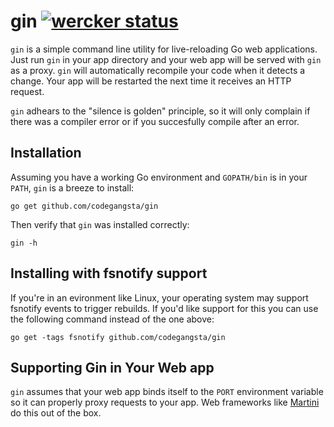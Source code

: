 gin [![wercker status](https://app.wercker.com/status/f413ccbd85cfc4a58a37f03dd7aaa87e "wercker status")](https://app.wercker.com/project/bykey/f413ccbd85cfc4a58a37f03dd7aaa87e)
========

`gin` is a simple command line utility for live-reloading Go web applications. Just run `gin` in your app directory and your web app will be served with `gin` as a proxy. `gin` will automatically recompile your code when it detects a change. Your app will be restarted the next time it receives an HTTP request.

`gin` adhears to the "silence is golden" principle, so it will only complain if there was a compiler error or if you succesfully compile after an error.

## Installation

Assuming you have a working Go environment and `GOPATH/bin` is in your `PATH`, `gin` is a breeze to install:

~~~ shell
go get github.com/codegangsta/gin
~~~

Then verify that `gin` was installed correctly:

~~~ shell
gin -h
~~~

## Installing with fsnotify support

If you're in an evironment like Linux, your operating system may support fsnotify events to trigger rebuilds. If you'd like support for this you can use the following command instead of the one above:

~~~ shell
go get -tags fsnotify github.com/codegangsta/gin
~~~

## Supporting Gin in Your Web app
`gin` assumes that your web app binds itself to the `PORT` environment variable so it can properly proxy requests to your app. Web frameworks like [Martini](http://github.com/codegangsta/martini) do this out of the box.
